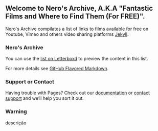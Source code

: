 ## Welcome to Nero's Archive, A.K.A "Fantastic Films and Where to Find Them (For FREE)".

Nero's Archive compilates a list of links to films available for free on Youtube, Vimeo and others video sharing platforms [Jekyll](https://jekyllrb.com/).

### Nero's Archive

You can use the [list on Letterboxd](https://github.com/itsnerosz/nerosz_archive/edit/main/README.md) to preview the content in this list.





<!DOCTYPE html>
<html>
<head>
  <meta charset="utf-8">
  <meta name="viewport" content="width=device-width">
  <title>Tabela criada com JS</title>
</head>
<body>
  <div id="root"></div>
  <script src="script.js"></script>
</body>
</html>























For more details see [GitHub Flavored Markdown](https://itsnerosz.github.io/nerosz_archive/readme.md).


### Support or Contact

Having trouble with Pages? Check out our [documentation](https://docs.github.com/categories/github-pages-basics/) or [contact support](https://support.github.com/contact) and we’ll help you sort it out.

### Warning

descrição
